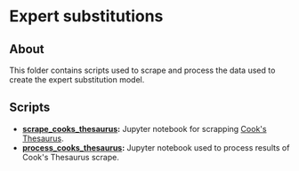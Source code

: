 # Expert substitutions

## About
This folder contains scripts used to scrape and process the data used to create the expert substitution model.

## Scripts
* **[scrape_cooks_thesaurus](https://github.com/DJRdatascience/sustain-table/blob/main/expert_substitutions/scrape_cooks_thesaurus.ipynb):** Jupyter notebook for scrapping [Cook's Thesaurus](http://www.foodsubs.com/).
* **[process_cooks_thesaurus](https://github.com/DJRdatascience/sustain-table/blob/main/expert_substitutions/process_cooks_thesaurus.ipynb):** Jupyter notebook used to process results of Cook's Thesaurus scrape.